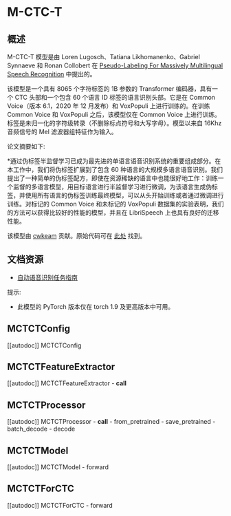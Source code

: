 <!-- 版权所有 2022 年 HuggingFace 团队保留所有权利。
根据 Apache 许可证第 2.0 版（“许可证”）获得许可；除非符合许可证，否则不得使用此文件。您可以在以下网址获得许可证的副本
http://www.apache.org/licenses/LICENSE-2.0
除非适用法律要求或书面同意，根据许可证分发的软件是按“原样”基础分发的，不附带任何明示或暗示的担保或条件。请参阅许可证，了解特定语言下的权限和限制。

⚠️请注意，此文件为 Markdown 格式，但包含我们的文档生成器（类似于 MDX）的特定语法，可能无法在您的 Markdown 查看器中正确显示。
-->

# M-CTC-T

## 概述

M-CTC-T 模型是由 Loren Lugosch、Tatiana Likhomanenko、Gabriel Synnaeve 和 Ronan Collobert 在 [Pseudo-Labeling For Massively Multilingual Speech Recognition](https://arxiv.org/abs/2111.00161) 中提出的。

该模型是一个具有 8065 个字符标签的 1B 参数的 Transformer 编码器，具有一个 CTC 头部和一个包含 60 个语言 ID 标签的语言识别头部。它是在 Common Voice（版本 6.1，2020 年 12 月发布）和 VoxPopuli 上进行训练的。在训练 Common Voice 和 VoxPopuli 之后，该模型仅在 Common Voice 上进行训练。标签是未归一化的字符级转录（不删除标点符号和大写字母）。模型以来自 16Khz 音频信号的 Mel 滤波器组特征作为输入。

论文摘要如下:

*通过伪标签半监督学习已成为最先进的单语言语音识别系统的重要组成部分。在本工作中，我们将伪标签扩展到了包含 60 种语言的大规模多语言语音识别。我们提出了一种简单的伪标签配方，即使在资源稀缺的语言中也能很好地工作：训练一个监督的多语言模型，用目标语言进行半监督学习进行微调，为该语言生成伪标签，并使用所有语言的伪标签训练最终模型，可以从头开始训练或者通过微调进行训练。对标记的 Common Voice 和未标记的 VoxPopuli 数据集的实验表明，我们的方法可以获得比较好的性能的模型，并且在 LibriSpeech 上也具有良好的迁移性能。


该模型由 [cwkeam](https://huggingface.co/cwkeam) 贡献。原始代码可在 [此处](https://github.com/flashlight/wav2letter/tree/main/recipes/mling_pl) 找到。

## 文档资源

- [自动语音识别任务指南](../tasks/asr)

提示:

- 此模型的 PyTorch 版本仅在 torch 1.9 及更高版本中可用。

## MCTCTConfig

[[autodoc]] MCTCTConfig

## MCTCTFeatureExtractor

[[autodoc]] MCTCTFeatureExtractor
    - __call__

## MCTCTProcessor

[[autodoc]] MCTCTProcessor
    - __call__
    - from_pretrained
    - save_pretrained
    - batch_decode
    - decode


## MCTCTModel

[[autodoc]] MCTCTModel
    - forward

## MCTCTForCTC

[[autodoc]] MCTCTForCTC
    - forward
